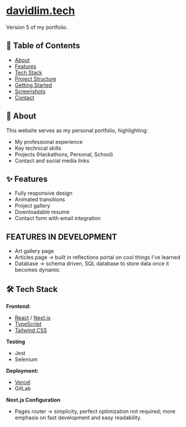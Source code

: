 # [davidlim.tech](https://www.davidlim.tech/)

Version 5 of my portfolio.

## 📌 Table of Contents
- [About](#about)
- [Features](#features)
- [Tech Stack](#tech-stack)
- [Project Structure](#project-structure) 
- [Getting Started](#getting-started)
- [Screenshots](#screenshots)
- [Contact](#contact)

## 🧠 About
This website serves as my personal portfolio, highlighting:
- My professional experience
- Key technical skills
- Projects (Hackathons, Personal, School)
- Contact and social media links

## ✨ Features
- Fully responsive design
- Animated transitions
- Project gallery
- Downloadable resume
- Contact form with email integration

## FEATURES IN DEVELOPMENT
- Art gallery page 
- Articles page -> built in reflections portal on cool things I've learned
- Database -> schema driven, SQL database to store data once it becomes dynamic

## 🛠️ Tech Stack
**Frontend:**  
- [React](https://reactjs.org/) / [Next.js](https://nextjs.org/)
- [TypeScript](https://www.typescriptlang.org/)
- [Tailwind CSS](https://tailwindcss.com/)  

**Testing**
- Jest
- Selenium

**Deployment:**  
- [Vercel](https://vercel.com/)
- GitLab

**Next.js Configuration**
- Pages router -> simplicity, perfect optimization not required; more emphasis on fast development and easy readability.
